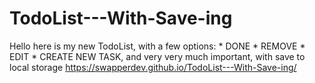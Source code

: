 # TodoList---With-Save-ing
Hello here is my new TodoList, with a few options: * DONE * REMOVE * EDIT * CREATE NEW TASK, and very very much important, with save to local storage
https://swapperdev.github.io/TodoList---With-Save-ing/
